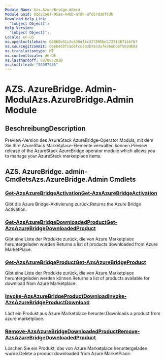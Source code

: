 ```yaml
---
Module Name: Azs.AzureBridge.Admin
Module Guid: 82d2260a-95ae-44bb-af8b-afd67d38f6db
Download Help Link:
  '[object Object]': 
Help Version:
  '[object Object]': 
Locale: en-US
ms.openlocfilehash: 08808b51c2c606df6c377895bd3727f307146f6f
ms.sourcegitcommit: 09eb4dbfcad6fce303b793dafe9bebdef589db03
ms.translationtype: MT
ms.contentlocale: de-DE
ms.lasthandoff: 08/08/2020
ms.locfileid: "94007255"
---
```

# <span data-ttu-id="26052-101">AZS. AzureBridge. Admin-Modul</span><span class="sxs-lookup"><span data-stu-id="26052-101">Azs.AzureBridge.Admin Module</span></span>
## <span data-ttu-id="26052-102">Beschreibung</span><span class="sxs-lookup"><span data-stu-id="26052-102">Description</span></span>
<span data-ttu-id="26052-103">Preview-Version des AzureStack AzureBridge-Operator Moduls, mit dem Sie Ihre AzureStack Marketplace-Elemente verwalten können.</span><span class="sxs-lookup"><span data-stu-id="26052-103">Preview release of the AzureStack AzureBridge operator module which allows you to manage your AzureStack marketplace items.</span></span>

## <span data-ttu-id="26052-104">AZS. AzureBridge. admin-Cmdlets</span><span class="sxs-lookup"><span data-stu-id="26052-104">Azs.AzureBridge.Admin Cmdlets</span></span>
### [<span data-ttu-id="26052-105">Get-AzsAzureBridgeActivation</span><span class="sxs-lookup"><span data-stu-id="26052-105">Get-AzsAzureBridgeActivation</span></span>](Get-AzsAzureBridgeActivation.md)
<span data-ttu-id="26052-106">Gibt die Azure Bridge-Aktivierung zurück.</span><span class="sxs-lookup"><span data-stu-id="26052-106">Returns the Azure Bridge Activation.</span></span>

### [<span data-ttu-id="26052-107">Get-AzsAzureBridgeDownloadedProduct</span><span class="sxs-lookup"><span data-stu-id="26052-107">Get-AzsAzureBridgeDownloadedProduct</span></span>](Get-AzsAzureBridgeDownloadedProduct.md)
<span data-ttu-id="26052-108">Gibt eine Liste der Produkte zurück, die von Azure Marketplace heruntergeladen wurden.</span><span class="sxs-lookup"><span data-stu-id="26052-108">Returns a list of products downloaded from Azure MarketPlace.</span></span>

### [<span data-ttu-id="26052-109">Get-AzsAzureBridgeProduct</span><span class="sxs-lookup"><span data-stu-id="26052-109">Get-AzsAzureBridgeProduct</span></span>](Get-AzsAzureBridgeProduct.md)
<span data-ttu-id="26052-110">Gibt eine Liste der Produkte zurück, die von Azure Marketplace heruntergeladen werden können.</span><span class="sxs-lookup"><span data-stu-id="26052-110">Returns a list of products available for download from Azure Marketplace.</span></span>

### [<span data-ttu-id="26052-111">Invoke-AzsAzureBridgeProductDownload</span><span class="sxs-lookup"><span data-stu-id="26052-111">Invoke-AzsAzureBridgeProductDownload</span></span>](Invoke-AzsAzureBridgeProductDownload.md)
<span data-ttu-id="26052-112">Lädt ein Produkt aus Azure Marketplace herunter.</span><span class="sxs-lookup"><span data-stu-id="26052-112">Downloads a product from azure marketplace.</span></span>

### [<span data-ttu-id="26052-113">Remove-AzsAzureBridgeDownloadedProduct</span><span class="sxs-lookup"><span data-stu-id="26052-113">Remove-AzsAzureBridgeDownloadedProduct</span></span>](Remove-AzsAzureBridgeDownloadedProduct.md)
<span data-ttu-id="26052-114">Löschen Sie ein Produkt, das von Azure Marketplace heruntergeladen wurde.</span><span class="sxs-lookup"><span data-stu-id="26052-114">Delete a product downloaded from Azure MarketPlace.</span></span>

